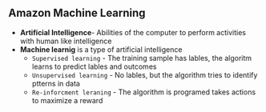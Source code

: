 ## Amazon Machine Learning


- **Artificial Intelligence**- Abilities of the computer to perform activities with human like intelligence
- **Machine learnig** is a type of artificial intelligence
    - `Supervised learning` - The training sample has lables, the algoritm learns to predict lables and outcomes
    - `Unsupervised learning` - No lables, but the algorithm tries to identify ptterns in data
    - `Re-inforcment leraning` - The algorithm is programed takes actions to maximize a reward